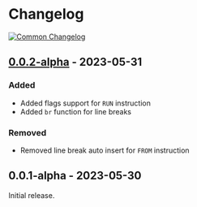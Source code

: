 # Changelog
[![Common Changelog](https://common-changelog.org/badge.svg)](https://common-changelog.org)

## [0.0.2-alpha] - 2023-05-31

### Added

- Added flags support for `RUN` instruction
- Added `br` function for line breaks

### Removed

- Removed line break auto insert for `FROM` instruction

## 0.0.1-alpha - 2023-05-30

Initial release.

[0.0.2-alpha]: https://github.com/blbrdv/Tuffenuff/releases/tag/v0.0.2-alpha
